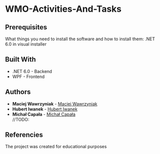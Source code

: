 # WMO-Activities-And-Tasks

## Prerequisites

What things you need to install the software and how to install them:
.NET 6.0 in visual installer 

## Built With
* .NET 6.0 - Backend
* WPF - Frontend

## Authors

* **Maciej Wawrzyniak** - [Maciej Wawrzyniak](https://github.com/mwawrzyniiak)
* **Hubert Iwanek** - [Hubert Iwanek](https://github.com/exple96)  
* **Michał Capała** - [Michał Capała](https://github.com/michi0987)  
//TODO:

## Referencies

The project was created for educational purposes

